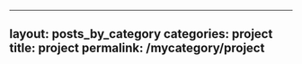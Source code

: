 
---
layout: posts_by_category
categories: project
title: project
permalink: /mycategory/project
---
